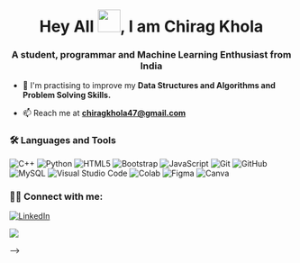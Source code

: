<h1 align="center">Hey All <img src="https://c.tenor.com/nebZyl8oN7IAAAAi/wave-hello.gif" width="40" height="40">, I am Chirag Khola</h1>
<h3 align="center">A student, programmar and Machine Learning Enthusiast from India</h3>

- 🌱 I'm practising to improve my **Data Structures and Algorithms and Problem Solving Skills.**



- 📫 Reach me at **chiragkhola47@gmail.com**



<h3 align="left">🛠 Languages and Tools</h3>

<img alt="C++" src="https://img.shields.io/badge/-++-6295cb?style=flat-square&logo=c&logoColor=white"/> <img alt="Python" src="https://img.shields.io/badge/Python-3776AB?style=for-the-badge&logo=python&logoColor=white"/> <img alt="HTML5" src="https://img.shields.io/badge/-HTML-d84924?style=flat-square&logo=html5&logoColor=white"/> 
 <img alt="Bootstrap" src="https://img.shields.io/badge/-Bootstrap-533979?style=flat-square&logo=bootstrap&logoColor=white"/> <img alt="JavaScript" src="https://img.shields.io/badge/-JavaScript-f5de19?style=flat-square&logo=javascript&logoColor=black"/> <img alt="Git" src="https://img.shields.io/badge/-Git-red?style=flat-square&logo=git&logoColor=white" /> <img alt="GitHub" src="https://img.shields.io/badge/-GitHub-purple?style=flat-square&logo=github&logoColor=white"/>   <img alt="MySQL" src="https://img.shields.io/badge/-MySQL-dc8500?style=flat-square&logo=mysql&logoColor=white" /> <img alt="Visual Studio Code" src="https://img.shields.io/badge/-VSCode-2d9eea?style=flat-square&logo=visual-studio-code&logoColor=white" /> <img alt="Colab" src="https://img.shields.io/badge/Colab-F9AB00?style=for-the-badge&logo=googlecolab&color=525252" /> <img alt="Figma" src="https://img.shields.io/badge/Figma-F24E1E?style=for-the-badge&logo=figma&logoColor=white" /> <img alt="Canva" src="https://img.shields.io/badge/Canva-%2300C4CC.svg?&style=for-the-badge&logo=Canva&logoColor=white" /> 

<h3 align="left">🤝🏻 Connect with me:</h3>

<a href="https://www.linkedin.com/in/chirag-ck/"><img alt="LinkedIn" src="https://img.shields.io/badge/LinkedIn-0077B5?style=for-the-badge&logo=linkedin&logoColor=white"/></a>

  <img src="https://forthebadge.com/images/badges/powered-by-coffee.svg">
</p> -->
